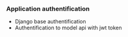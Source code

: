 ### Application authentification
- Django base authentification
- Authentification to model api with jwt token